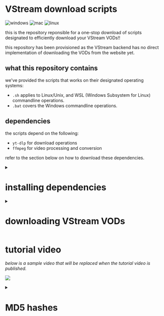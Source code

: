 # VStream download scripts

![windows](https://img.shields.io/badge/tentative_on_Windows-9747ff?logo=windows&logoColor=fff)
![mac](https://img.shields.io/badge/tentative_on_Mac-f31f1f?logo=apple&logoColor=fff)
![linux](https://img.shields.io/badge/works_on_Linux%2FWSL-1476ff?logo=linux&logoColor=fff)

this is the repository reponsible for a one-stop download of scripts designated to efficiently download your VStream VODs!!

this repository has been provisioned as the VStream backend has no direct implementation of downloading the VODs from the website yet.

## what this repository contains

we've provided the scripts that works on their designated operating systems:

- `.sh` applies to Linux/Unix, and WSL (Windows Subsystem for Linux) commandline operations.
- `.bat` covers the Windows commandline operations.

## dependencies

the scripts depend on the following:

- `yt-dlp` for download operations
- `ffmpeg` for video processing and conversion

refer to the section below on how to download these dependencies.

<details>

<summary><h1>installing dependencies</h1></summary>

installing these dependencies require that you know which operating system you're using.

## installing on Windows

- download the following [ZIP file](https://cdn.discordapp.com/attachments/1133239175609581638/1143432856455090186/yt-dlp.zip) and put it in any directory you want. be minded that the `yt-dlp` directory will be the working directory moving forward.
  - for file integrity purposes, the ZIP's MD5 hash is `00322b37e9a398e8fe14172c583f7b60`. on Windows, you can re-verify the integrity by executing `certutil -hashfile yt-dlp.zip MD5` in Command Prompt.
- alternatively, you can download `yt-dlp` from the [Releases](https://github.com/yt-dlp/yt-dlp/releases) screen, and `ffmpeg Essentials` from [gyan.dev](https://www.gyan.dev/ffmpeg/builds/ffmpeg-git-essentials.7z). you will only need the `ffmpeg.exe` file for this operation.
  - ensure that there is a workspace directory provisioned beforehand, and that the program files MUST be placed in the `app` directory.

## installing on Linux/WSL (Debian-based, more to come)

- prepare a working directory to place your VODs. do `cd {DIRECTORY}` to begin preparation.
- if you're installing the app from `apt`:
  - `sudo apt-get update` to update the repository files. you will need to enter your password if you have one.
  - `sudo apt-get -y install yt-dlp ffmpeg` to install the app and its dependency.
- if you're installing the app directly from the repository:
  - `wget https://github.com/yt-dlp/yt-dlp/releases/download/{LATESTVERSION}/yt-dlp` where `{LATESTVERSION}` refers to the latest release. for more info, check out the yt-dlp repository on GitHub.
  - `sudo apt-get update && sudo apt-get -y install ffmpeg` to install its dependency.
  - `chmod +x yt-dlp` to make the app executable.

</details>

<details>

<summary><h1>downloading VStream VODs</h1></summary>

once you're done with the steps above, it's time for the main event: downloading your VODs!! follow the steps below:

- find an executable from this repository that is suited for your operating system, and download the file of your choice to the `{DIRECTORY}` working directory.
  - alternatively, use `git clone https://github.com/thebelovedmoon/vstream-vod-download.git` in another directory, and copy your file of choice to the `{DIRECTORY}` working directory.
- (for Linux/WSL only) `chmod +x {EXECUTABLE}` to make the script executable. `{EXECUTABLE}` refers to the file you recently downloaded/copied.
- execute the program.
  - for Windows or Linux with GUI, double-click on the executable.
  - alternatively, in your working directory:
    - for Windows, type the name of the executable. for added context, suffix with `.bat` at the end of the query.
    - for Linux/WSL, prefix `./` before typing your executable.
- follow the instructions.
  - go to your channel at `https://vstream.com/c/@{YOURCHANNEL}`, and copy the URL to your VOD. paste it on the commandline by right-clicking, `Ctrl-V` (for Windows), or `Ctrl-Shift-V` (for Linux/WSL).
  - specify a name for your downloaded VOD. output filename will be rendered as `vstream_{FILENAME}`.
  - sit back and relax. depending on your internet connection and CPU speed, `yt-dlp` will go through the process of updating and downloading the video, and `ffmpeg` will take care of the conversion from MKV to MP4.
    - if you're experiencing slow network speeds, terminate the operation by `Ctrl-C` or `Ctrl-Z`, delete the PART file with `del /s *.part` (Windows) or `rm -rf *.part` (Linux/WSL), and try again from bullet 3.
- after all the operations are completed, view the outputted file.

## supplementary notes for users running WSL

if you did this steps over on WSL (Windows Subsystem for Linux), you can also use the following instructions below:

- in your working directory, do `mv *.mp4 /mnt/c/Users/{USERNAME}/{OUTPUTDIR}/`, where `{USERNAME}` refers to your current username, and `{OUTPUTDIR}` refers to your export directory.
  - to find out what your username is, launch `cmd` and type `whoami`. it will display your PC name and your username as `{PCNAME}\{USERNAME}`.
  - don't forget the last slash `/` as without it will cause your VOD to render as a single file, and overwrite if there are multiple files. this is caused when there are no existing directory in its parent. if you don't want the backslash, ensure that the intended directory is prepared beforehand.

</details>

# tutorial video

_below is a sample video that will be replaced when the tutorial video is published._

[![](https://i.ytimg.com/vi/MNCjEx_yhCU/hq720.jpg)](https://youtu.be/MNCjEx_yhCU)

<details>

<summary><h1>MD5 hashes</h1></summary>

the MD5 hashes are provided for file integrity purposes to prevent you from downloading malware. for more info, check out these articles from [Autodesk](https://autodesk.com/support/technical/article/caas/sfdcarticles/sfdcarticles/Checking-the-MD5-checksum-of-a-Downloaded-File.html) and [La De Du](https://ladedu.com/how-to-verify-a-md5-or-sha-checksum-on-windows-10).

- `dl-vstream-apt.sh`: `e4715cd41b8f6793d7b4167355bc25e8`
- `dl-vstream-selfupdate.sh`: `08ae25308df725bb0dcff927fd0dbf14`
- `dl-vstream.bat`: `0480656fb227bfee49f5ba02b0bc797a`

</details>